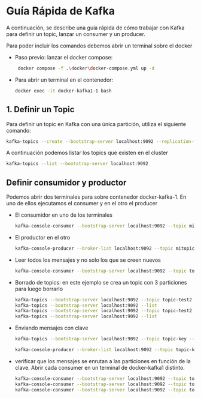 # Guía Rápida de Kafka

A continuación, se describe una guía rápida de cómo trabajar con Kafka para definir un topic, lanzar un consumer y un producer.

Para poder incluir los comandos debemos abrir un terminal sobre el docker 
* Paso previo: lanzar el docker compose:
  ```bash
   docker compose -f .\docker\docker-compose.yml up -d
   ```

* Para abrir un terminal en el contenedor:
   
   ```bash
   docker exec -it docker-kafka1-1 bash
   ```

## 1. Definir un Topic

Para definir un topic en Kafka con una única partición, utiliza el siguiente comando:

```bash
kafka-topics --create --bootstrap-server localhost:9092 --replication-factor 1 --partitions 1 --topic miTopic
```

A continuación podemos listar los topics que existen en el cluster
```bash
kafka-topics --list --bootstrap-server localhost:9092

```

## Definir consumidor y productor

Podemos abrir dos terminales para sobre contenedor docker-kafka-1. En uno de ellos ejecutamos el consumer y en el otro el producer

* El consumidor en uno de los terminales
  ```bash
  kafka-console-consumer --bootstrap-server localhost:9092 --topic mitopic
  ```
* El productor en el otro
  ```bash
  kafka-console-producer --broker-list localhost:9092 --topic mitopic
  ```

* Leer todos los mensajes y no solo los que se creen nuevos
  ```bash
  kafka-console-consumer --bootstrap-server localhost:9092 --topic topic-test --from-beginning
  ```

* Borrado de topics: en este ejemplo se crea un topic con 3 particiones para luego borrarlo

  ```bash
  kafka-topics --bootstrap-server localhost:9092 --topic topic-test2 --create --partitions 3 --replication-factor 1
  kafka-topics --bootstrap-server localhost:9092 --list
  kafka-topics --bootstrap-server localhost:9092 --topic topic-test2 --delete
  kafka-topics --bootstrap-server localhost:9092 --list
  ```


* Enviando mensajes con clave
  ```bash
  kafka-topics --bootstrap-server localhost:9092 --topic topic-key --create --partitions 3 --replication-factor 1

  kafka-console-producer --broker-list localhost:9092 --topic topic-key --property "parse.key= true" --property "key.separator=:"
  ```

* verificar que los mensajes se enrutan a las particiones en función de la clave. Abrir cada consumer en un terminal de docker-kafka1 distinto.

  ```bash
  kafka-console-consumer --bootstrap-server localhost:9092 --topic topic-key --from-beginning --partition 0 --property "print.key=true"
  kafka-console-consumer --bootstrap-server localhost:9092 --topic topic-key --from-beginning --partition 1 --property "print.key=true"
  kafka-console-consumer --bootstrap-server localhost:9092 --topic topic-key --from-beginning --partition 2 --property "print.key=true"
  ```
